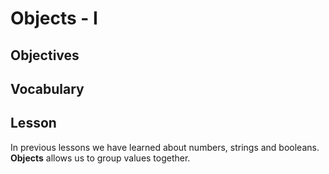 # Objects - I

## Objectives

## Vocabulary

## Lesson

In previous lessons we have learned about numbers, strings and booleans. **Objects** allows us to group values together.



